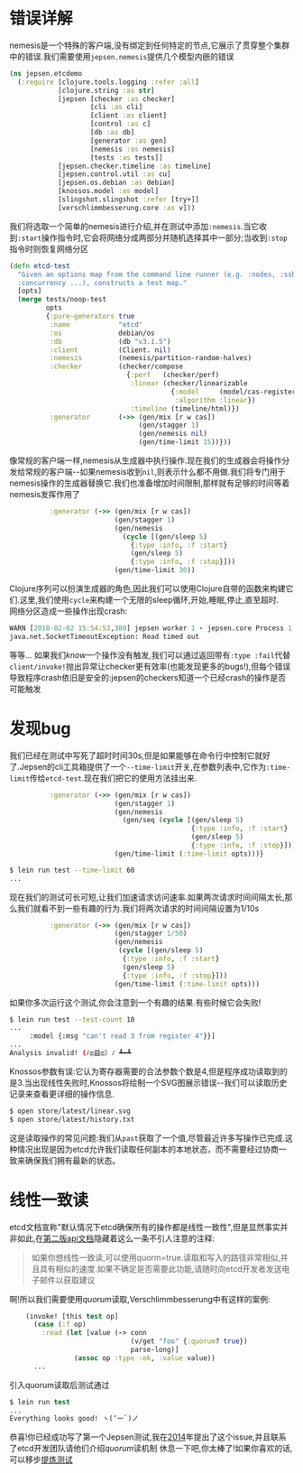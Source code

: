 # 错误详解
nemesis是一个特殊的客户端,没有绑定到任何特定的节点,它展示了贯穿整个集群中的错误.我们需要使用`jepsen.nemesis`提供几个模型内嵌的错误
```clojure
(ns jepsen.etcdemo
  (:require [clojure.tools.logging :refer :all]
            [clojure.string :as str]
            [jepsen [checker :as checker]
                    [cli :as cli]
                    [client :as client]
                    [control :as c]
                    [db :as db]
                    [generator :as gen]
                    [nemesis :as nemesis]
                    [tests :as tests]]
            [jepsen.checker.timeline :as timeline]
            [jepsen.control.util :as cu]
            [jepsen.os.debian :as debian]
            [knossos.model :as model]
            [slingshot.slingshot :refer [try+]]
            [verschlimmbesserung.core :as v]))
```
我们将选取一个简单的nemesis进行介绍,并在测试中添加`:nemesis`.当它收到`:start`操作指令时,它会将网络分成两部分并随机选择其中一部分;当收到`:stop`指令时则恢复网络分区
```clojure
(defn etcd-test
  "Given an options map from the command line runner (e.g. :nodes, :ssh,
  :concurrency ...), constructs a test map."
  [opts]
  (merge tests/noop-test
         opts
         {:pure-generators true
          :name            "etcd"
          :os              debian/os
          :db              (db "v3.1.5")
          :client          (Client. nil)
          :nemesis         (nemesis/partition-random-halves)
          :checker         (checker/compose
                             {:perf   (checker/perf)
                              :linear (checker/linearizable
                                        {:model     (model/cas-register)
                                         :algorithm :linear})
                              :timeline (timeline/html)})
          :generator       (->> (gen/mix [r w cas])
                                (gen/stagger 1)
                                (gen/nemesis nil)
                                (gen/time-limit 15))}))
```
像常规的客户端一样,nemesis从生成器中执行操作.现在我们的生成器会将操作分发给常规的客户端--如果nemesis收到`nil`,则表示什么都不用做.我们将专门用于nemesis操作的生成器替换它.我们也准备增加时间限制,那样就有足够的时间等着nemesis发挥作用了
```clojure
          :generator (->> (gen/mix [r w cas])
                          (gen/stagger 1)
                          (gen/nemesis
                            (cycle [(gen/sleep 5)
                              {:type :info, :f :start}
                              (gen/sleep 5)
                              {:type :info, :f :stop}]))
                          (gen/time-limit 30))
```
Clojure序列可以扮演生成器的角色,因此我们可以使用Clojure自带的函数来构建它们.这里,我们使用`cycle`来构建一个无限的sleep循环,开始,睡眠,停止,直至超时.  
网络分区造成一些操作出现crash:
```clojure
WARN [2018-02-02 15:54:53,380] jepsen worker 1 - jepsen.core Process 1 crashed
java.net.SocketTimeoutException: Read timed out
```
等等... 如果我们*know*一个操作没有触发,我们可以通过返回带有`:type :fail`代替`client/invoke!`抛出异常让checker更有效率(也能发现更多的bugs!),但每个错误导致程序crash依旧是安全的:jepsen的checkers知道一个已经crash的操作是否可能触发

# 发现bug
我们已经在测试中写死了超时时间30s,但是如果能够在命令行中控制它就好了.Jepsen的cli工具箱提供了一个`--time-limit`开关,在参数列表中,它作为`:time-limit`传给`etcd-test`.现在我们把它的使用方法挂出来.
```clojure
          :generator (->> (gen/mix [r w cas])
                          (gen/stagger 1)
                          (gen/nemesis
                            (gen/seq (cycle [(gen/sleep 5)
                                             {:type :info, :f :start}
                                             (gen/sleep 5)
                                             {:type :info, :f :stop}])))
                          (gen/time-limit (:time-limit opts)))}
```
```bash
$ lein run test --time-limit 60
...
```
现在我们的测试可长可短,让我们加速请求访问速率.如果两次请求时间间隔太长,那么我们就看不到一些有趣的行为.我们将两次请求的时间间隔设置为1/10s
```clojure
          :generator (->> (gen/mix [r w cas])
                          (gen/stagger 1/50)
                          (gen/nemesis
                           (cycle [(gen/sleep 5)
                            {:type :info, :f :start}
                            (gen/sleep 5)
                            {:type :info, :f :stop}]))
                          (gen/time-limit (:time-limit opts)))
```
如果你多次运行这个测试,你会注意到一个有趣的结果.有些时候它会失败!
```bash
$ lein run test --test-count 10
...
     :model {:msg "can't read 3 from register 4"}}]
...
Analysis invalid! (ﾉಥ益ಥ）ﾉ ┻━┻
```
Knossos参数有误:它认为寄存器需要的合法参数个数是4,但是程序成功读取到的是3.当出现线性失败时,Knossos将绘制一个SVG图展示错误--我们可以读取历史记录来查看更详细的操作信息.
```bash
$ open store/latest/linear.svg
$ open store/latest/history.txt
```
这是读取操作的常见问题:我们从`past`获取了一个值,尽管最近许多写操作已完成.这种情况出现是因为etcd允许我们读取任何副本的本地状态，而不需要经过协商一致来确保我们拥有最新的状态。

# 线性一致读
etcd文档宣称"默认情况下etcd确保所有的操作都是线性一致性",但是显然事实并非如此,在[第二版api文档](https://coreos.com/etcd/docs/latest/v2/api.html)隐藏着这么一条不引人注意的注释:
> 如果你想线性一致读,可以使用quorm=true.读取和写入的路径非常相似,并且具有相似的速度.如果不确定是否需要此功能,请随时向etcd开发者发送电子邮件以获取建议

啊!所以我们需要使用*quorum*读取,Verschlimmbesserung中有这样的案例:
```clojure
    (invoke! [this test op]
      (case (:f op)
        :read (let [value (-> conn
                              (v/get "foo" {:quorum? true})
                              parse-long)]
                (assoc op :type :ok, :value value))
      ...
```
引入quorum读取后测试通过
```clojure
$ lein run test
...
Everything looks good! ヽ(‘ー`)ノ
```
恭喜!你已经成功写了第一个Jepsen测试,我在[2014](https://aphyr.com/posts/316-jepsen-etcd-and-consul)年提出了这个issue,并且联系了etcd开发团队请他们介绍*quorum*读机制
休息一下吧,你太棒了!如果你喜欢的话,可以移步[提炼测试](https://github.com/jaydenwen123/jepsen/blob/main/doc/cn_tutorial/06-cn-refining.md)